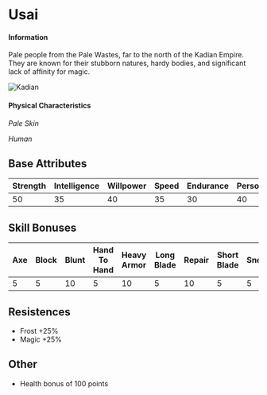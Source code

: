 # Usai

#### Information

Pale people from the Pale Wastes, far to the north of the Kadian Empire. They are known for their stubborn natures, hardy bodies, and significant lack of affinity for magic.


![Kadian](../../images/Usai.png)

#### Physical Characteristics

*Pale Skin*

*Human*
## Base Attributes

| Strength  | Intelligence | Willpower  | Speed  | Endurance  | Personality  | Luck  |
|------     |------        |------      |------  |------      |------        |------ |
| 50        | 35           | 40         | 35     | 30         | 40           | 50    |

## Skill Bonuses

| Axe  | Block | Blunt  | Hand To Hand  | Heavy Armor | Long Blade  | Repair  | Short Blade  | Sneak |
|------|------ |------  |------         |------       |------       |------   |------        | ----  |
| 5    | 5     | 10     | 5             | 10          | 5           | 10      | 5            | 5     |


## Resistences
 - Frost +25%
 - Magic +25%

## Other
- Health bonus of 100 points
